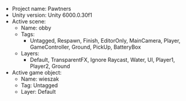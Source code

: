 <!-- UNITY CODE ASSIST INSTRUCTIONS START -->
- Project name: Pawtners
- Unity version: Unity 6000.0.30f1
- Active scene:
  - Name: obby
  - Tags:
    - Untagged, Respawn, Finish, EditorOnly, MainCamera, Player, GameController, Ground, PickUp, BatteryBox
  - Layers:
    - Default, TransparentFX, Ignore Raycast, Water, UI, Player1, Player2, Ground
- Active game object:
  - Name: wieszak
  - Tag: Untagged
  - Layer: Default
<!-- UNITY CODE ASSIST INSTRUCTIONS END -->
